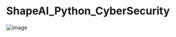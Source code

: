# ShapeAI_Python_CyberSecurity

![image](https://user-images.githubusercontent.com/85076481/123555536-fe3d3f80-d7a3-11eb-9336-e15fd945ebfb.png)

